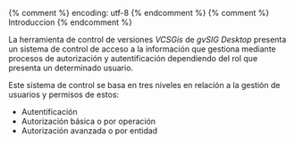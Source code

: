 {% comment %} encoding: utf-8 {% endcomment %}
{% comment %} Introduccion {% endcomment %} 

La herramienta de control de versiones *VCSGis* de *gvSIG Desktop* presenta un sistema de control de acceso a 
la información que gestiona mediante procesos de autorización y autentificación dependiendo del rol que presenta
un determinado usuario.

Este sistema de control se basa en tres niveles en relación a la gestión de usuarios y permisos de estos:
 * Autentificación
 * Autorización básica o por operación
 * Autorización avanzada o por entidad

 

